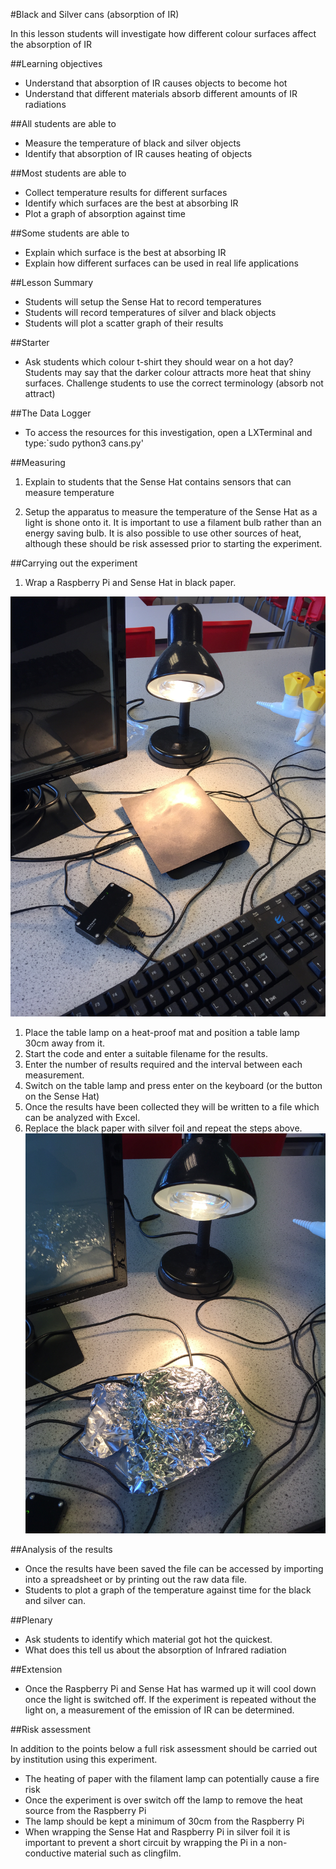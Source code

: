 #Black and Silver cans (absorption of IR)

In this lesson students will investigate how different colour surfaces affect the absorption of IR

##Learning objectives

- Understand that absorption of IR causes objects to become hot 
- Understand that different materials absorb different amounts of IR radiations 
 

##All students are able to

- Measure the temperature of black and silver objects 
- Identify that absorption of IR causes heating of objects

##Most students are able to

- Collect temperature results for different surfaces
- Identify which surfaces are the best at absorbing IR
- Plot a graph of absorption against time

##Some students are able to

- Explain which surface is the best at absorbing IR 
- Explain how different surfaces can be used in real life applications

##Lesson Summary

- Students will setup the Sense Hat to record temperatures 
- Students will record temperatures of silver and black objects
- Students will plot a scatter graph of their results

##Starter

- Ask students which colour t-shirt they should wear on a hot day?  Students may say that the darker colour attracts more heat that shiny surfaces.  Challenge students to use the correct terminology (absorb not attract)


##The Data Logger

- To access the resources for this investigation, open a LXTerminal and type:`sudo python3 cans.py'

##Measuring 

1. Explain to students that the Sense Hat contains sensors that can measure temperature

1. Setup the apparatus to measure the temperature of the Sense Hat as a light is shone onto it.  It is important to use a filament bulb rather than an energy saving bulb.  It is also possible to use other sources of heat, although these should be risk assessed prior to starting the experiment.

##Carrying out the experiment

1. Wrap a Raspberry Pi and Sense Hat in black paper.

![surfaces1](images/surfaces1.png)
1. Place the table lamp on a heat-proof mat and position a table lamp 30cm away from it.
1. Start the code and enter a suitable filename for the results.
1. Enter the number of results required and the interval between each measurement.
1. Switch on the table lamp and press enter on the keyboard (or the button on the Sense Hat)
1. Once the results have been collected they will be written to a file which can be analyzed with Excel.
1. Replace the black paper with silver foil and repeat the steps above.
![surfaces3](images/surfaces3.png)

##Analysis of the results

- Once the results have been saved the file can be accessed by importing into a spreadsheet or by printing out the raw data file.
- Students to plot a graph of the temperature against time for the black and silver can.

##Plenary

- Ask students to identify which material got hot the quickest.
- What does this tell us about the absorption of Infrared radiation

##Extension

- Once the Raspberry Pi and Sense Hat has warmed up it will cool down once the light is switched off. If the experiment is repeated without the light on, a measurement of the emission of IR can be determined. 


##Risk assessment

In addition to the points below a full risk assessment should be carried out by institution using this experiment.

- The heating of paper with the filament lamp can potentially cause a fire risk
- Once the experiment is over switch off the lamp to remove the heat source from the Raspberry Pi
- The lamp should be kept a minimum of 30cm from the Raspberry Pi
- When wrapping the Sense Hat and Raspberry Pi in silver foil it is important to prevent a short circuit by wrapping the Pi in a non-conductive material such as clingfilm.
